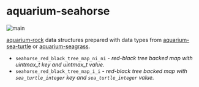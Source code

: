 # aquarium-seahorse

![main](https://github.com/pretore/aquarium-seahorse/actions/workflows/cmake.yml/badge.svg?branch=main)

[aquarium-rock](https://github.com/pretore/aquarium-rock) data structures 
prepared with data types from 
[aquarium-sea-turtle](https://github.com/pretore/aquarium-sea-turtle) or 
[aquarium-seagrass](https://github.com/pretore/aquarium-seagrass).

- ``seahorse_red_black_tree_map_ni_ni`` - _red-black tree backed map with 
  uintmax_t key and uintmax_t value._
- ``seahorse_red_black_tree_map_i_i`` - _red-black tree backed map with 
  ``sea_turtle_integer`` key and ``sea_turtle_integer`` value._
